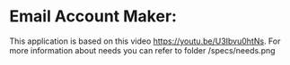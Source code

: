 # Email Account Maker:
This application is based on this video https://youtu.be/U3Ibvu0htNs.
For more information about needs you can refer to folder /specs/needs.png  
